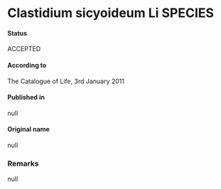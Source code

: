 Clastidium sicyoideum Li SPECIES
=======

#### Status
ACCEPTED

#### According to
The Catalogue of Life, 3rd January 2011

#### Published in
null

#### Original name
null

### Remarks
null